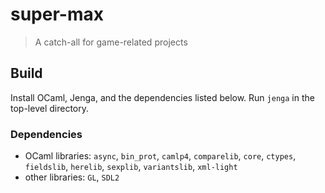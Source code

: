 super-max
=========

> A catch-all for game-related projects

Build
-----

Install OCaml, Jenga, and the dependencies listed below.  Run `jenga`
in the top-level directory.

### Dependencies

  - OCaml libraries: `async`, `bin_prot`, `camlp4`, `comparelib`, `core`, `ctypes`, `fieldslib`, `herelib`, `sexplib`, `variantslib`, `xml-light`
  - other libraries: `GL`, `SDL2`
